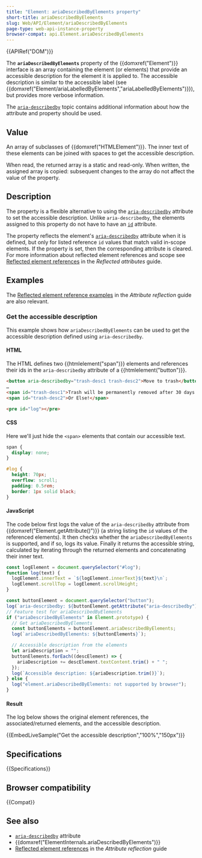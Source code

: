 ```yaml
---
title: "Element: ariaDescribedByElements property"
short-title: ariaDescribedByElements
slug: Web/API/Element/ariaDescribedByElements
page-type: web-api-instance-property
browser-compat: api.Element.ariaDescribedByElements
---
```


{{APIRef("DOM")}}

The **`ariaDescribedByElements`** property of the {{domxref("Element")}} interface is an array containing the element (or elements) that provide an accessible description for the element it is applied to.
The accessible description is similar to the accessible label (see {{domxref("Element/ariaLabelledByElements","ariaLabelledByElements")}}), but provides more verbose information.

The [`aria-describedby`](/en-US/docs/Web/Accessibility/ARIA/Reference/Attributes/aria-describedby) topic contains additional information about how the attribute and property should be used.

## Value

An array of subclasses of {{domxref("HTMLElement")}}.
The inner text of these elements can be joined with spaces to get the accessible description.

When read, the returned array is a static and read-only.
When written, the assigned array is copied: subsequent changes to the array do not affect the value of the property.

## Description

The property is a flexible alternative to using the [`aria-describedby`](/en-US/docs/Web/Accessibility/ARIA/Reference/Attributes/aria-describedby) attribute to set the accessible description.
Unlike `aria-describedby`, the elements assigned to this property do not have to have an [`id`](/en-US/docs/Web/HTML/Global_attributes/id) attribute.

The property reflects the element's [`aria-describedby`](/en-US/docs/Web/Accessibility/ARIA/Reference/Attributes/aria-describedby) attribute when it is defined, but only for listed reference `id` values that match valid in-scope elements.
If the property is set, then the corresponding attribute is cleared.
For more information about reflected element references and scope see [Reflected element references](/en-US/docs/Web/API/Document_Object_Model/Reflected_attributes#reflected_element_references) in the _Reflected attributes_ guide.

## Examples

The [Reflected element reference examples](/en-US/docs/Web/API/Document_Object_Model/Reflected_attributes#setting_and_getting_reflected_element_references) in the _Attribute reflection_ guide are also relevant.

### Get the accessible description

This example shows how `ariaDescribedByElements` can be used to get the accessible description defined using `aria-describedby`.

#### HTML

The HTML defines two {{htmlelement("span")}} elements and references their ids in the `aria-describedby` attribute of a {{htmlelement("button")}}.

```html
<button aria-describedby="trash-desc1 trash-desc2">Move to trash</button>
…
<span id="trash-desc1">Trash will be permanently removed after 30 days.</span>
<span id="trash-desc2">Or Else!</span>
```

```html hidden
<pre id="log"></pre>
```

#### CSS

Here we'll just hide the `<span>` elements that contain our accessible text.

```css
span {
  display: none;
}
```

```css hidden
#log {
  height: 70px;
  overflow: scroll;
  padding: 0.5rem;
  border: 1px solid black;
}
```

#### JavaScript

The code below first logs the value of the `aria-describedby` attribute from {{domxref("Element.getAttribute()")}} (a string listing the `id` values of the referenced elements).
It then checks whether the `ariaDescribedByElements` is supported, and if so, logs its value.
Finally it returns the accessible string, calculated by iterating through the returned elements and concatenating their inner text.

```js hidden
const logElement = document.querySelector("#log");
function log(text) {
  logElement.innerText = `${logElement.innerText}${text}\n`;
  logElement.scrollTop = logElement.scrollHeight;
}
```

```js
const buttonElement = document.querySelector("button");
log(`aria-describedby: ${buttonElement.getAttribute("aria-describedby")}`);
// Feature test for ariaDescribedByElements
if ("ariaDescribedByElements" in Element.prototype) {
  // Get ariaDescribedByElements
  const buttonElements = buttonElement.ariaDescribedByElements;
  log(`ariaDescribedByElements: ${buttonElements}`);

  // Accessible description from the elements
  let ariaDescription = "";
  buttonElements.forEach((descElement) => {
    ariaDescription += descElement.textContent.trim() + " ";
  });
  log(`Accessible description: ${ariaDescription.trim()}`);
} else {
  log("element.ariaDescribedByElements: not supported by browser");
}
```

#### Result

The log below shows the original element references, the associated/returned elements, and the accessible description.

{{EmbedLiveSample("Get the accessible description","100%","150px")}}

## Specifications

{{Specifications}}

## Browser compatibility

{{Compat}}

## See also

- [`aria-describedby`](/en-US/docs/Web/Accessibility/ARIA/Reference/Attributes/aria-describedby) attribute
- {{domxref("ElementInternals.ariaDescribedByElements")}}
- [Reflected element references](/en-US/docs/Web/API/Document_Object_Model/Reflected_attributes#reflected_element_references) in the _Attribute reflection_ guide
